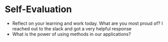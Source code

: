 # Self-Evaluation

- Reflect on your learning and work today. What are you most proud of? I reached out to the slack and got a very helpful response 
- What is the power of using methods in our applications?
